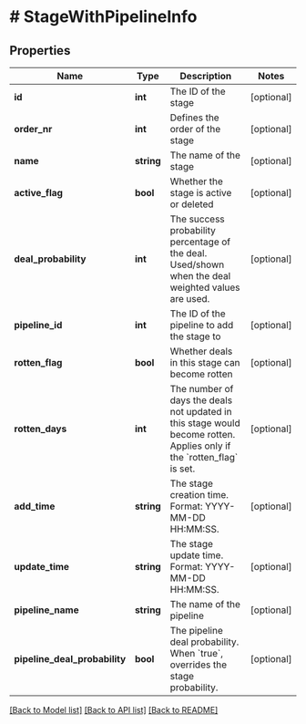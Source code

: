 # # StageWithPipelineInfo

## Properties

Name | Type | Description | Notes
------------ | ------------- | ------------- | -------------
**id** | **int** | The ID of the stage | [optional]
**order_nr** | **int** | Defines the order of the stage | [optional]
**name** | **string** | The name of the stage | [optional]
**active_flag** | **bool** | Whether the stage is active or deleted | [optional]
**deal_probability** | **int** | The success probability percentage of the deal. Used/shown when the deal weighted values are used. | [optional]
**pipeline_id** | **int** | The ID of the pipeline to add the stage to | [optional]
**rotten_flag** | **bool** | Whether deals in this stage can become rotten | [optional]
**rotten_days** | **int** | The number of days the deals not updated in this stage would become rotten. Applies only if the &#x60;rotten_flag&#x60; is set. | [optional]
**add_time** | **string** | The stage creation time. Format: YYYY-MM-DD HH:MM:SS. | [optional]
**update_time** | **string** | The stage update time. Format: YYYY-MM-DD HH:MM:SS. | [optional]
**pipeline_name** | **string** | The name of the pipeline | [optional]
**pipeline_deal_probability** | **bool** | The pipeline deal probability. When &#x60;true&#x60;, overrides the stage probability. | [optional]

[[Back to Model list]](../README.md#documentation-for-models) [[Back to API list]](../README.md#documentation-for-api-endpoints) [[Back to README]](../README.md)

